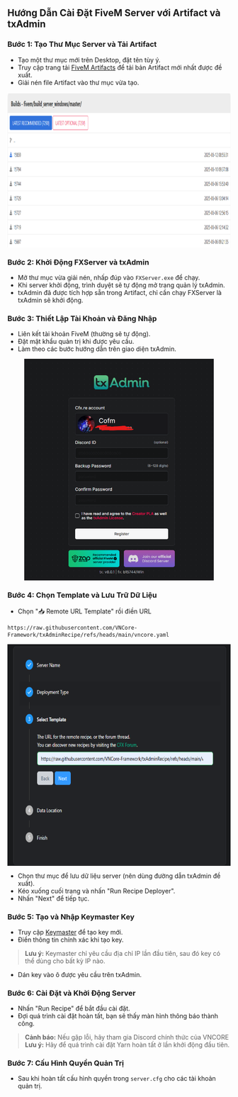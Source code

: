 ## Hướng Dẫn Cài Đặt FiveM Server với Artifact và txAdmin

### Bước 1: Tạo Thư Mục Server và Tải Artifact

- Tạo một thư mục mới trên Desktop, đặt tên tùy ý.
- Truy cập trang tải [FiveM Artifacts](https://runtime.fivem.net/artifacts/fivem/build_server_windows/) để tải bản Artifact mới nhất được đề xuất.
- Giải nén file Artifact vào thư mục vừa tạo.

<div align="center">
  <img src="/img/builds.png" align="center" height="350" />
</div>

### Bước 2: Khởi Động FXServer và txAdmin

- Mở thư mục vừa giải nén, nhấp đúp vào `FXServer.exe` để chạy.
- Khi server khởi động, trình duyệt sẽ tự động mở trang quản lý txAdmin.
- txAdmin đã được tích hợp sẵn trong Artifact, chỉ cần chạy FXServer là txAdmin sẽ khởi động.


### Bước 3: Thiết Lập Tài Khoản và Đăng Nhập

- Liên kết tài khoản FiveM (thường sẽ tự động).
- Đặt mật khẩu quản trị khi được yêu cầu.
- Làm theo các bước hướng dẫn trên giao diện txAdmin.
<div align="center">
    <img src="/img/txadmin.png" align="center" height="500" />
</div>

### Bước 4: Chọn Template và Lưu Trữ Dữ Liệu

- Chọn "📥 Remote URL Template" rồi điền URL 

```plaintext
https://raw.githubusercontent.com/VNCore-Framework/txAdminRecipe/refs/heads/main/vncore.yaml
```

<div align="center">
  <img src="/img/url.png" align="center" height="500" />
</div>

- Chọn thư mục để lưu dữ liệu server (nên dùng đường dẫn txAdmin đề xuất).
- Kéo xuống cuối trang và nhấn "Run Recipe Deployer".
- Nhấn "Next" để tiếp tục.

### Bước 5: Tạo và Nhập Keymaster Key

- Truy cập [Keymaster](https://keymaster.fivem.net/) để tạo key mới.
- Điền thông tin chính xác khi tạo key.
> **Lưu ý:** Keymaster chỉ yêu cầu địa chỉ IP lần đầu tiên, sau đó key có thể dùng cho bất kỳ IP nào.
- Dán key vào ô được yêu cầu trên txAdmin.

### Bước 6: Cài Đặt và Khởi Động Server

- Nhấn "Run Recipe" để bắt đầu cài đặt.
- Đợi quá trình cài đặt hoàn tất, bạn sẽ thấy màn hình thông báo thành công.
> **Cảnh báo:** Nếu gặp lỗi, hãy tham gia Discord chính thức của VNCORE
> **Lưu ý:** Hãy để quá trình cài đặt Yarn hoàn tất ở lần khởi động đầu tiên.

### Bước 7: Cấu Hình Quyền Quản Trị

- Sau khi hoàn tất cấu hình quyền trong `server.cfg` cho các tài khoản quản trị.


